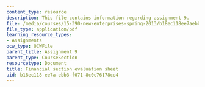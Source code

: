 ```yaml
---
content_type: resource
description: This file contains information regarding assignment 9.
file: /media/courses/15-390-new-enterprises-spring-2013/b18ec118ee7aebb3f0718c0c76178ce4_MIT15_390S13_assgn9finsheet.pdf
file_type: application/pdf
learning_resource_types:
- Assignments
ocw_type: OCWFile
parent_title: Assignment 9
parent_type: CourseSection
resourcetype: Document
title: Financial section evaluation sheet
uid: b18ec118-ee7a-ebb3-f071-8c0c76178ce4
---
```

